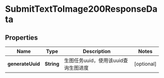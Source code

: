 

# SubmitTextToImage200ResponseData


## Properties

| Name | Type | Description | Notes |
|------------ | ------------- | ------------- | -------------|
|**generateUuid** | **String** | 生图任务uuid，使用该uuid查询生图进度 |  [optional] |



